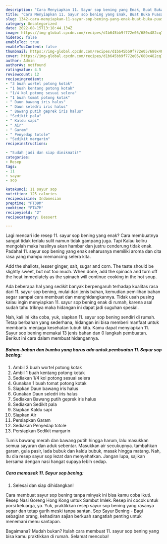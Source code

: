 ```yaml
---
description: "Cara Menyiapkan 11. Sayur sop bening yang Enak, Buat Buka Puasa Lezat"
title: "Cara Menyiapkan 11. Sayur sop bening yang Enak, Buat Buka Puasa Lezat"
slug: 1342-cara-menyiapkan-11-sayur-sop-bening-yang-enak-buat-buka-puasa-lezat
category: Uncategorized
date: 2022-08-15T13:18:44.134Z
image: https://img-global.cpcdn.com/recipes/d1b645bb9f772e05/680x482cq70/11-sayur-sop-bening-foto-resep-utama.jpg
hideToc: false
enableToc: true
enableTocContent: false
thumbnail: https://img-global.cpcdn.com/recipes/d1b645bb9f772e05/680x482cq70/11-sayur-sop-bening-foto-resep-utama.jpg
cover: https://img-global.cpcdn.com/recipes/d1b645bb9f772e05/680x482cq70/11-sayur-sop-bening-foto-resep-utama.jpg
author: Admin
authorAv: notfound
ratingvalue: 4.5
reviewcount: 12
recipeingredient:
- "3 buah wortel potong kotak"
- "1 buah kentang potong kotak"
- "1/4 kol potong sesuai selera"
- "1 buah tomat potong kotak"
- " Daun bawang iris halus"
- " Daun seledri iris halus"
- " Bawang putih geprek iris halus"
- "Sedikit pala"
- " Kaldu sapi"
- " Air"
- " Garam"
- " Penyedap totole"
- "Sedikit margarin"
recipeinstructions:

- "Sudah jadi dan siap dinikmati!"
categories:
- Resep
tags:
- 11
- sayur
- sop

katakunci: 11 sayur sop 
nutrition: 125 calories
recipecuisine: Indonesian
preptime: "PT39M"
cooktime: "PT47M"
recipeyield: "2"
recipecategory: Dessert

---
```



Lagi mencari ide resep 11. sayur sop bening yang enak? Cara membuatnya sangat tidak terlalu sulit namun tidak gampang juga. Tapi Kalau keliru mengolah maka hasilnya akan hambar dan justru cenderung tidak enak. Padahal 11. sayur sop bening yang enak seharusnya memiliki aroma dan cita rasa yang mampu memancing selera kita.


Add the shallots, lesser ginger, salt, sugar and corn. The taste should be slightly sweet, but not too much. When done, add the spinach and turn off the heat immediately as the spinach will continue cooking in the hot soup.

Ada beberapa hal yang sedikit banyak berpengaruh terhadap kualitas rasa dari 11. sayur sop bening, mulai dari jenis bahan, kemudian pemilihan bahan segar sampai cara membuat dan menghidangkannya. Tidak usah pusing kalau ingin menyiapkan 11. sayur sop bening enak di rumah, karena asal sudah tahu triknya maka hidangan ini dapat jadi suguhan spesial.


Nah, kali ini kita coba, yuk, siapkan 11. sayur sop bening sendiri di rumah. Tetap berbahan yang sederhana, hidangan ini bisa memberi manfaat untuk membantu menjaga kesehatan tubuh kita. Kamu dapat menyiapkan 11. Sayur sop bening memakai 13 jenis bahan dan 0 langkah pembuatan. Berikut ini cara dalam membuat hidangannya.

<!--inarticleads1-->

##### Bahan-bahan dan bumbu yang harus ada untuk pembuatan 11. Sayur sop bening:

1. Ambil 3 buah wortel potong kotak
1. Ambil 1 buah kentang potong kotak
1. Sediakan 1/4 kol potong sesuai selera
1. Gunakan 1 buah tomat potong kotak
1. Siapkan  Daun bawang iris halus
1. Gunakan  Daun seledri iris halus
1. Sediakan  Bawang putih geprek iris halus
1. Sediakan Sedikit pala
1. Siapkan  Kaldu sapi
1. Siapkan  Air
1. Persiapkan  Garam
1. Sediakan  Penyedap totole
1. Persiapkan Sedikit margarin


Tumis bawang merah dan bawang putih hingga harum, lalu masukkan semua sayuran dan aduk sebentar. Masukkan air secukupnya. tambahkan garam, gula pasir, lada bubuk dan kaldu bubuk, masak hingga matang. Nah, itu dia resep sayur sop lezat dan menyehatkan. Jangan lupa, sajikan bersama dengan nasi hangat supaya lebih sedap. 

<!--inarticleads2-->

##### Cara memasak 11. Sayur sop bening:


1. Selesai dan siap dihidangkan!

Cara membuat sayur sop bening tanpa minyak ini bisa kamu coba ikuti. Resep Nasi Goreng Hong Kong untuk Sambut Imlek. Resep ini cocok untuk porsi keluarga, ya. Yuk, praktikkan resep sayur sop bening yang rasanya segar dan tetap gurih meski tanpa santan. Sop Sayur Bening - Bagi sebagian orang, kehadiran sajian berkuah sangatlah penting untuk menemani menu santapan. 

Bagaimana? Mudah bukan? Itulah cara membuat 11. sayur sop bening yang bisa kamu praktikkan di rumah. Selamat mencoba!
